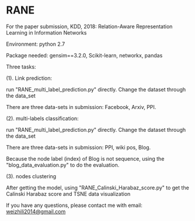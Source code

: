 # RANE
For the paper submission, KDD, 2018: Relation-Aware Representation Learning in Information Networks

Environment: python 2.7

Package needed:
gensim==3.2.0,
Scikit-learn,
networkx,
pandas

Three tasks:

(1). Link prediction:

run "RANE_multi_label_prediction.py" directly. Change the dataset through the data_set

There are three data-sets in submission: Facebook, Arxiv, PPI.


(2). multi-labels classification:

run "RANE_multi_label_prediction.py" directly. Change the dataset through the data_set

There are three data-sets in submission: PPI, wiki pos, Blog.

Because the node label (index) of Blog is not sequence, using the "blog_data_evaluation.py" to do the evaluation.

(3). nodes clustering

After getting the model, using "RANE_Calinski_Harabaz_score.py" to get the Calinski Harabaz score and TSNE data visualization

If you have any questions, please contact me with email: weizhili2014@gmail.com